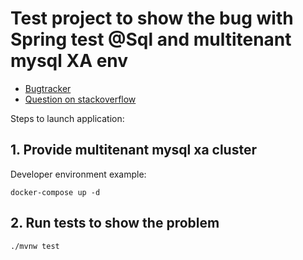 # Test project to show the bug with Spring test @Sql and multitenant mysql XA env

* [Bugtracker](https://github.com/spring-projects/spring-boot/issues/7729)
* [Question on stackoverflow](http://stackoverflow.com/questions/41288483/spring-boot-testing-preparing-database-with-sql-in-multitenant-env-with-xa)

Steps to launch application:

## 1. Provide multitenant mysql xa cluster
Developer environment example:
```shell
docker-compose up -d
```

## 2. Run tests to show the problem
```shell
./mvnw test  
```
